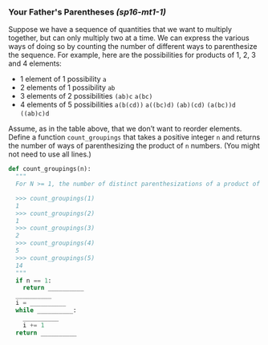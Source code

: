 
### Your Father's Parentheses *(sp16-mt1-1)*

Suppose we have a sequence of quantities that we want to multiply together, but can only multiply two at a time. We can express the various ways of doing so by counting the number of different ways to parenthesize the sequence. For example, here are the possibilities for products of 1, 2, 3 and 4 elements:

- 1 element of 1 possibility
  `a`
- 2 elements of 1 possibility
  `ab`
- 3 elements of 2 possibilities
  `(ab)c`
  `a(bc)`
- 4 elements of 5 possibilities
  `a(b(cd))`
  `a((bc)d)`
  `(ab)(cd)`
  `(a(bc))d`
  `((ab)c)d`

Assume, as in the table above, that we don’t want to reorder elements.
Define a function `count_groupings` that takes a positive integer `n` and returns the number of ways of parenthesizing the product of `n` numbers. (You might not need to use all lines.)

```py
def count_groupings(n):
  """
  For N >= 1, the number of distinct parenthesizations of a product of N items.

  >>> count_groupings(1)
  1
  >>> count_groupings(2)
  1
  >>> count_groupings(3)
  2
  >>> count_groupings(4)
  5
  >>> count_groupings(5)
  14
  """
  if n == 1:
    return __________
  __________
  i = __________
  while __________:
    __________
    i += 1
  return __________
```
